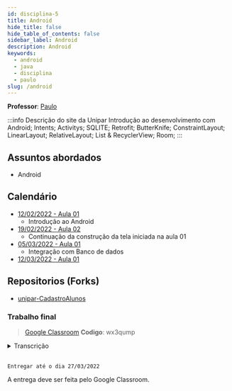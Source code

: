 ```yaml
---
id: disciplina-5
title: Android
hide_title: false
hide_table_of_contents: false
sidebar_label: Android
description: Android
keywords:
  - android
  - java
  - disciplina
  - paulo
slug: /android
---
```


**Professor**: [Paulo](/professores/paulo)

:::info Descrição do site da Unipar
Introdução ao desenvolvimento com Android; Intents; Activitys; SQLITE; Retrofit; ButterKnife; ConstraintLayout; LinearLayout; RelativeLayout; List & RecyclerView; Room;
:::

## Assuntos abordados

- Android

## Calendário

- [12/02/2022 - Aula 01](/blog/16)
  - Introdução ao Android
- [19/02/2022 - Aula 02](/blog/17)
  - Continuação da construção da tela iniciada na aula 01
- [05/03/2022 - Aula 01](/blog/18)
  - Integração com Banco de dados
- [12/03/2022 - Aula 01](/blog/19)

## Repositorios (Forks)
- [unipar-CadastroAlunos](https://github.com/pos-unipar/unipar-CadastroAlunos)

### Trabalho final

> [Google Classroom](https://classroom.google.com/u/0/c/NDc2Nzk1MzQ0ODIy/a/NDc2Nzk1MzQ0OTc0/details)
**Codigo**: wx3qump

<details><summary>Transcrição</summary>
<p>
<small>
Trabalho para fazer em duplas, entregar dia 27/03. Enviar o link do git do projeto bem como o nome completo da dupla.

Desenvolver um app para controle de notas e frequências com base no projeto [unipar-CadastroAlunos](https://github.com/pos-unipar/unipar-CadastroAlunos).
Deverá conter as seguintes funcionalidades:
- Cadastro de alunos (já implementado).
- Cadastro de professores
- Cadastro de disciplinas
- Cadastro de turmas (ex. 1 º ano de ADS, Alunos(...)  e Disciplinas(...))
- Lançamento de notas
- Lançamento de frequência
- Exibir aprovação ou reprovação por notas (média 6.0).
- Exibir aprovação ou reprovação por frequência (não pode passar de 30% de faltas).
- Média de nota é 6,0;
- Faltas não pode passar de 30%
- Definir o regime da turma se é Anual ou Semestral

OBS1: Layout fica livre para cada um.

</small>
</p>
</details>  
<br />

```Entregar até o dia 27/03/2022```

A entrega deve ser feita pelo Google Classroom.